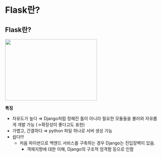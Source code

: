 # Flask란?

## Flask란?
<img src="[이미지주소.png](https://github.com/BE02LEEJAEHOON/oz_class/assets/155046462/80dbc369-8ec7-4075-9b33-d8f2f33e3c8d)" width="300" height="200"/>

**특징**

- 자유도가 높다 ⇒ Django처럼 정해진 틀이 아니라 필요한 모듈들을 불러와 자유롭게 개발 가능 (→확장성이 좋다고도 표현)
- 가볍고, 간결하다 ⇒ python 파일 하나로 서버 생성 가능
- 쉽다!!!
    - 처음 파이썬으로 백엔드 서비스를 구축하는 경우 Django는 진입장벽이 있음.
        - 객체지향에 대한 이해, Django의 구조적 엄격함 등으로 인함

